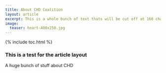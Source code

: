 ```yaml
---
title: About CHD Coalition
layout: article
excerpt: This is a whole bunch of text thats will be cut off at 160 characters, just a bit bigger than a tweet.
image:
  teaser: heart-400x250.jpg
---
```


{% include toc.html %}

<h3>This is a test for the article layout</h3>

A huge bunch of stuff about CHD 